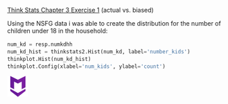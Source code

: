 [Think Stats Chapter 3 Exercise 1](http://greenteapress.com/thinkstats2/html/thinkstats2004.html#toc31) (actual vs. biased)

Using the NSFG data i was able to create the distribution for the number of children under 18 in the household:

```python
num_kd = resp.numkdhh
num_kd_hist = thinkstats2.Hist(num_kd, label='number_kids')
thinkplot.Hist(num_kd_hist)
thinkplot.Config(xlabel='num_kids', ylabel='count')
```

![alt text](https://github.com/adam-p/markdown-here/raw/master/src/common/images/icon48.png "Distribution")
